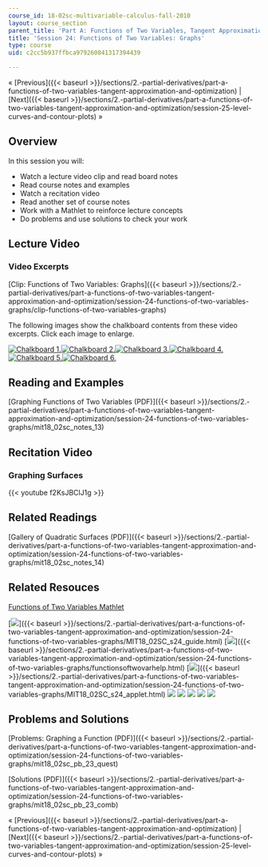 ```yaml
---
course_id: 18-02sc-multivariable-calculus-fall-2010
layout: course_section
parent_title: 'Part A: Functions of Two Variables, Tangent Approximation and Optimization'
title: 'Session 24: Functions of Two Variables: Graphs'
type: course
uid: c2cc5b937ffbca979260841317394439

---
```


« [Previous]({{< baseurl >}}/sections/2.-partial-derivatives/part-a-functions-of-two-variables-tangent-approximation-and-optimization) | [Next]({{< baseurl >}}/sections/2.-partial-derivatives/part-a-functions-of-two-variables-tangent-approximation-and-optimization/session-25-level-curves-and-contour-plots) »

Overview
--------

In this session you will:

*   Watch a lecture video clip and read board notes
*   Read course notes and examples
*   Watch a recitation video
*   Read another set of course notes
*   Work with a Mathlet to reinforce lecture concepts
*   Do problems and use solutions to check your work

Lecture Video
-------------

### Video Excerpts

[Clip: Functions of Two Variables: Graphs]({{< baseurl >}}/sections/2.-partial-derivatives/part-a-functions-of-two-variables-tangent-approximation-and-optimization/session-24-functions-of-two-variables-graphs/clip-functions-of-two-variables-graphs)

The following images show the chalkboard contents from these video excerpts. Click each image to enlarge.

[![Chalkboard 1.](/coursemedia/18-02sc-multivariable-calculus-fall-2010/50bad940a265d3a3e09828f8dd84cc5c_MIT18_02SC_L8Brds_1a.png)](/coursemedia/18-02sc-multivariable-calculus-fall-2010/6e061c140df1d9c681223d249af60b11_MIT18_02SC_L8Brds_1.png "Open in a new window.")[![Chalkboard 2.](/coursemedia/18-02sc-multivariable-calculus-fall-2010/544af80b485e4d585fa13107403ddece_MIT18_02SC_L8Brds_2a.png)](/coursemedia/18-02sc-multivariable-calculus-fall-2010/ecc3cb8f299c70ede23c6ca2e74bb070_MIT18_02SC_L8Brds_2.png "Open in a new window.")[![Chalkboard 3.](/coursemedia/18-02sc-multivariable-calculus-fall-2010/85cacbd4775d0dd55ece2624f4ea2e1a_MIT18_02SC_L8Brds_3a.png)](/coursemedia/18-02sc-multivariable-calculus-fall-2010/5eb7ee3985de48ed8530b204c86be135_MIT18_02SC_L8Brds_3.png "Open in a new window.")[![Chalkboard 4.](/coursemedia/18-02sc-multivariable-calculus-fall-2010/bd55a8ef140645085d6cb0d9bea659ee_MIT18_02SC_L8Brds_4a.png)](/coursemedia/18-02sc-multivariable-calculus-fall-2010/4e85a1550474aa5b41ec72e43b1c8868_MIT18_02SC_L8Brds_4.png "Open in a new window.")  
[![Chalkboard 5.](/coursemedia/18-02sc-multivariable-calculus-fall-2010/dc60930b14e7a3b23f533309042e7746_MIT18_02SC_L8Brds_5a.png)](/coursemedia/18-02sc-multivariable-calculus-fall-2010/9ada81daa0abf4e8311ddffbc528bb6c_MIT18_02SC_L8Brds_5.png "Open in a new window.")[![Chalkboard 6.](/coursemedia/18-02sc-multivariable-calculus-fall-2010/d34d94a7ce8ad154dea1795949e6ac45_MIT18_02SC_L8Brds_6a.png)](/coursemedia/18-02sc-multivariable-calculus-fall-2010/5c398a6196cb7cb78223439ca0d97078_MIT18_02SC_L8Brds_6.png "Open in a new window.")

Reading and Examples
--------------------

[Graphing Functions of Two Variables (PDF)]({{< baseurl >}}/sections/2.-partial-derivatives/part-a-functions-of-two-variables-tangent-approximation-and-optimization/session-24-functions-of-two-variables-graphs/mit18_02sc_notes_13)

Recitation Video
----------------

### Graphing Surfaces

{{< youtube f2KsJBClJ1g >}}

Related Readings
----------------

[Gallery of Quadratic Surfaces (PDF)]({{< baseurl >}}/sections/2.-partial-derivatives/part-a-functions-of-two-variables-tangent-approximation-and-optimization/session-24-functions-of-two-variables-graphs/mit18_02sc_notes_14)

Related Resouces
----------------

[Functions of Two Variables Mathlet](./resolveuid/7e10bc885ef243a29e97741c05735d58 "Open in a new window.")

[![](/images/trans.gif)]({{< baseurl >}}/sections/2.-partial-derivatives/part-a-functions-of-two-variables-tangent-approximation-and-optimization/session-24-functions-of-two-variables-graphs/MIT18_02SC_s24_guide.html) [![](/images/trans.gif)]({{< baseurl >}}/sections/2.-partial-derivatives/part-a-functions-of-two-variables-tangent-approximation-and-optimization/session-24-functions-of-two-variables-graphs/functionsoftwovarhelp.html) [![](/images/trans.gif)]({{< baseurl >}}/sections/2.-partial-derivatives/part-a-functions-of-two-variables-tangent-approximation-and-optimization/session-24-functions-of-two-variables-graphs/MIT18_02SC_s24_applet.html) [![](/images/trans.gif)](/coursemedia/18-02sc-multivariable-calculus-fall-2010/da351b9869ff44a64e207fe4ef90c48a_go.jar) [![](/images/trans.gif)](/coursemedia/18-02sc-multivariable-calculus-fall-2010/b9c6f1f3a4dab11b1afad10a8532fcc0_goText.jar) [![](/images/trans.gif)](/coursemedia/18-02sc-multivariable-calculus-fall-2010/2adea79c4428661dabe99baae5177938_mk_lib.jar) [![](/images/trans.gif)](/coursemedia/18-02sc-multivariable-calculus-fall-2010/01aed4299f55fc4220f32fc360a4493e_parser_math.jar) [![](/images/trans.gif)](/coursemedia/18-02sc-multivariable-calculus-fall-2010/efff2539b467cff27325675f681c697c_jcbwt363.jar)

Problems and Solutions
----------------------

[Problems: Graphing a Function (PDF)]({{< baseurl >}}/sections/2.-partial-derivatives/part-a-functions-of-two-variables-tangent-approximation-and-optimization/session-24-functions-of-two-variables-graphs/mit18_02sc_pb_23_quest)

[Solutions (PDF)]({{< baseurl >}}/sections/2.-partial-derivatives/part-a-functions-of-two-variables-tangent-approximation-and-optimization/session-24-functions-of-two-variables-graphs/mit18_02sc_pb_23_comb)

« [Previous]({{< baseurl >}}/sections/2.-partial-derivatives/part-a-functions-of-two-variables-tangent-approximation-and-optimization) | [Next]({{< baseurl >}}/sections/2.-partial-derivatives/part-a-functions-of-two-variables-tangent-approximation-and-optimization/session-25-level-curves-and-contour-plots) »